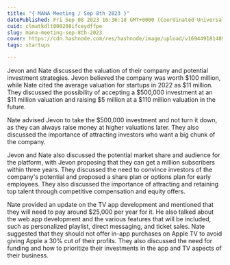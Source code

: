 ```yaml
---
title: "{ MANA Meeting / Sep 8th 2023 }"
datePublished: Fri Sep 08 2023 16:36:18 GMT+0000 (Coordinated Universal Time)
cuid: clmatkdlt000208ifceydffpe
slug: mana-meeting-sep-8th-2023
cover: https://cdn.hashnode.com/res/hashnode/image/upload/v1694491814893/1a780e44-fbd2-4859-8e68-6d8866a25794.jpeg
tags: startups

---
```


Jevon and Nate discussed the valuation of their company and potential investment strategies. Jevon believed the company was worth $100 million, while Nate cited the average valuation for startups in 2022 as $11 million. They discussed the possibility of accepting a $500,000 investment at an $11 million valuation and raising $5 million at a $110 million valuation in the future.

Nate advised Jevon to take the $500,000 investment and not turn it down, as they can always raise money at higher valuations later. They also discussed the importance of attracting investors who want a big chunk of the company.

Jevon and Nate also discussed the potential market share and audience for the platform, with Jevon proposing that they can get a million subscribers within three years. They discussed the need to convince investors of the company's potential and proposed a share plan or options plan for early employees. They also discussed the importance of attracting and retaining top talent through competitive compensation and equity offers.

Nate provided an update on the TV app development and mentioned that they will need to pay around $25,000 per year for it. He also talked about the web app development and the various features that will be included, such as personalized playlist, direct messaging, and ticket sales. Nate suggested that they should not offer in-app purchases on Apple TV to avoid giving Apple a 30% cut of their profits. They also discussed the need for funding and how to prioritize their investments in the app and TV aspects of their business.
